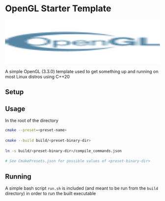 # OpenGL Starter Template

<p align="center">
  <img src="github-res/opengl.svg" width="100%" height="144">
</p>

A simple OpenGL (3.3.0) template used to get something up
and running on most Linux distros using C++20

## Setup

## Usage

In the root of the directory

```bash
cmake --preset=<preset-name>

cmake --build build/<preset-binary-dir>

ln -s build/<preset-binary-dir>/compile_commands.json

# See CmakePresets.json for possible values of <preset-binary-dir>
```

## Running

A simple bash script `run.sh` is included (and meant to be run from the `build` directory)
in order to run the built executable
